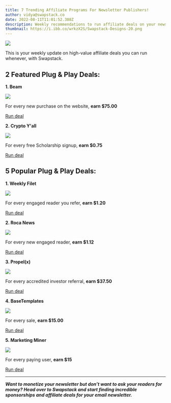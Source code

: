 ```yaml
---
title: 7 Trending Affiliate Programs For Newsletter Publishers!
author: vidya@swapstack.co
date: 2022-08-11T11:01:52.308Z
description: Weekly recommendations to run affiliate deals on your newsletter.
thumbnail: https://i.ibb.co/wrkzX2S/Swapstack-Designs-20.png
---
```

![](https://i.ibb.co/wrkzX2S/Swapstack-Designs-20.png)

This is your weekly update on high-value affiliate deals you can run whenever, with Swapstack.



## 2 Featured Plug & Play Deals:

**1. Beam**

![](https://i.ibb.co/QcnKSrT/Copy-of-Copy-of-Copy-of-Maria-Beam-30.jpg)

For every new purchase on the website, **earn $75.00**

[Run deal](https://app.swapstack.co/dashboard-newsletters/plug-and-play)



**2. Crypto Y'all**

![](https://i.ibb.co/NYyW26k/unnamed-2.png)

For every free Scholarship signup, **earn $0.75**

[Run deal](https://app.swapstack.co/dashboard-newsletters/plug-and-play)



## 5 Popular Plug & Play Deals:



**1. Weekly Filet** 

![](https://i.ibb.co/QkmvGC7/Logo-simple-square.png)

For every engaged reader you refer, **earn $1.20**

[Run deal](https://app.swapstack.co/dashboard-newsletters/plug-and-play)



**2. Roca News**

![](https://i.ibb.co/gw6JdHy/Roca-News-White.jpg)

For every new engaged reader, **earn $1.12**

[Run deal](https://app.swapstack.co/dashboard-newsletters/plug-and-play)



**3. Propel(x)**

![](https://i.ibb.co/3N1rpX1/Propel-x-Brand-Logo.png)

For every accredited investor referral, **earn $37.50**

[Run deal](https://app.swapstack.co/dashboard-newsletters/plug-and-play)



**4. BaseTemplates**

![](https://i.ibb.co/BLmgjZm/pitch-deck-template.jpg)

For every sale, **earn $15.00**

[Run deal](https://app.swapstack.co/dashboard-newsletters/plug-and-play)



**5. Marketing Miner**

![](https://i.ibb.co/Bnp1TNy/marketing-miner-logo-big.png)

For every paying user, **earn $15**

[Run deal](https://app.swapstack.co/dashboard-newsletters/plug-and-play)



- - -

***Want to monetize your newsletter but don’t want to ask your readers for money? Head over to Swapstack and start finding incredible sponsorships and affiliate deals for your email newsletter.***